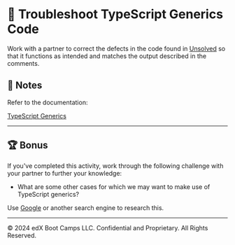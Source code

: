 # 📐 Troubleshoot TypeScript Generics Code

Work with a partner to correct the defects in the code found in [Unsolved](./Unsolved/app.ts) so that it functions as intended and matches the output described in the comments.

## 📝 Notes

Refer to the documentation:

[TypeScript Generics](https://www.typescriptlang.org/docs/handbook/2/generics.html)

---

## 🏆 Bonus

If you've completed this activity, work through the following challenge with your partner to further your knowledge:

* What are some other cases for which we may want to make use of TypeScript generics?

Use [Google](https://www.google.com) or another search engine to research this.

---

© 2024 edX Boot Camps LLC. Confidential and Proprietary. All Rights Reserved.
